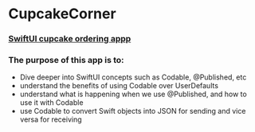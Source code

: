 # CupcakeCorner
### <ins>SwiftUI cupcake ordering appp</ins>
### The purpose of this app is to: 
- Dive deeper into SwiftUI concepts such as Codable, @Published, etc
- understand the benefits of using Codable over UserDefaults
- understand what is happening when we use @Published, and how to use it with Codable
- use Codable to convert Swift objects into JSON for sending and vice versa for receiving

